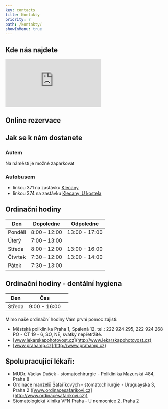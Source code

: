 ```yaml
---
key: contacts
title: Kontakty
priority: 7
path: /kontakty/
showInMenu: true
---
```

## Kde nás najdete

<div class="mapContainer">
<iframe src="https://www.google.com/maps/embed?pb=!1m18!1m12!1m3!1d1036.2459005974915!2d14.4122861170987!3d50.175651031038285!2m3!1f0!2f0!3f0!3m2!1i1024!2i768!4f13.1!3m3!1m2!1s0x470bea6b3baa0ac1%3A0xd7f44e4b8719662a!2zTsOhbS4gVMWZZWLDrXpza8OpaG8gNTQvMTAsIDI1MCA2NyBLbGVjYW55!5e0!3m2!1scs!2scz!4v1553100441696" frameborder="0" style="border:0" allowfullscreen></iframe>
</div>

## Online rezervace

<script type="text/javascript" src="https://www.xdent.cz/js/booking.js"></script>
<script type="text/javascript">CreateBookNowButton('ondrackova','Medium');</script>

## Jak se k nám dostanete

### Autem

Na náměstí je možné zaparkovat

### Autobusem

* linkou 371 na zastávku [Klecany](https://goo.gl/maps/3BPeafNnRnVMPagT6)
* linkou 374 na zastávku [Klecany, U kostela](https://goo.gl/maps/aGiwPuurW4v9Mc1WA)

## Ordinační hodiny

| Den     | Dopoledne    | Odpoledne     |
| ------- | ------------ | ------------- |
| Pondělí | 8:00 – 12:00 | 13:00 - 17:00 |
| Úterý   | 7:00 – 13:00 |               |
| Středa  | 8:00 – 12:00 | 13:00 - 16:00 |
| Čtvrtek | 7:30 – 12:00 | 13:00 - 14:00 |
| Pátek   | 7:30 – 13:00 |               |

## Ordinační hodiny - dentální hygiena

| Den    | Čas          |     |
| ------ | ------------ | --- |
| Středa | 9:00 - 16:00 |     |

Mimo naše ordinační hodiny Vám první pomoc zajistí:

* Městská poliklinika Praha 1, Spálená 12, tel.: 222 924 295, 222 924 268 PO - ČT 19 - 6, SO, NE, svátky nepřetržitě.
* [www.lekarskapohotovost.cz](http://www.lekarskapohotovost.cz)
* [www.prahamp.cz](http://www.prahamp.cz)

## Spolupracující lékaři:

* MUDr. Václav Dušek - stomatochirurgie - Poliklinika Mazurská 484, Praha 8
* Ordinace manželů Šafaříkových - stomatochirurgie - Uruguayská 3, Praha 2 ([www.ordinacesafarikovi.cz](http://www.ordinacesafarikovi.cz))
* Stomatologická klinika VFN Praha - U nemocnice 2, Praha 2
